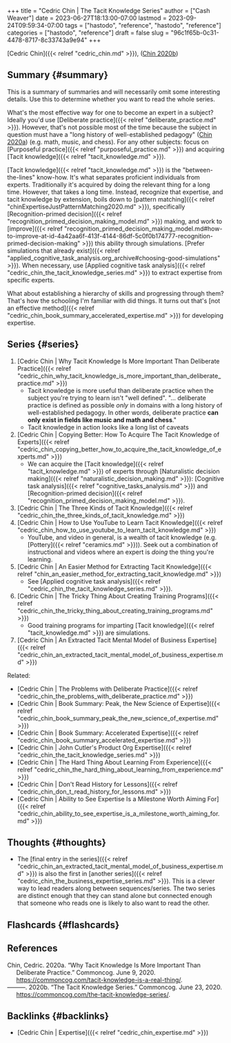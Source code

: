 +++
title = "Cedric Chin | The Tacit Knowledge Series"
author = ["Cash Weaver"]
date = 2023-06-27T18:13:00-07:00
lastmod = 2023-09-24T09:59:34-07:00
tags = ["hastodo", "reference", "hastodo", "reference"]
categories = ["hastodo", "reference"]
draft = false
slug = "96c1f65b-0c31-4478-8717-8c33743a9e94"
+++

[Cedric Chin]({{< relref "cedric_chin.md" >}}), (<a href="#citeproc_bib_item_2">Chin 2020b</a>)


## Summary {#summary}

This is a summary of summaries and will necessarily omit some interesting details. Use this to determine whether you want to read the whole series.

What's the most effective way for one to become an expert in a subject? Ideally you'd use [Deliberate practice]({{< relref "deliberate_practice.md" >}}). However, that's not possible most of the time because the subject in question must have a "long history of well-established pedagogy" (<a href="#citeproc_bib_item_1">Chin 2020a</a>) (e.g. math, music, and chess). For any other subjects: focus on [Purposeful practice]({{< relref "purposeful_practice.md" >}}) and acquiring [Tacit knowledge]({{< relref "tacit_knowledge.md" >}}).

[Tacit knowledge]({{< relref "tacit_knowledge.md" >}}) is the "between-the-lines" know-how. It's what separates proficient individuals from experts. Traditionally it's acquired by doing the relevant thing for a long time. However, that takes a long time. Instead, recognize that expertise, and tacit knowledge by extension, boils down to [pattern matching]({{< relref "chinExpertiseJustPatternMatching2020.md" >}}), specifically [Recognition-primed decision]({{< relref "recognition_primed_decision_making_model.md" >}}) making, and work to [improve]({{< relref "recognition_primed_decision_making_model.md#how-to-improve-at-id-4a42aa6f-413f-4144-86df-5c0f0b174777-recognition-primed-decision-making" >}}) this ability through simulations. [Prefer simulations that already exist]({{< relref "applied_cognitive_task_analysis.org_archive#choosing-good-simulations" >}}). When necessary, use [Applied cognitive task analysis]({{< relref "cedric_chin_the_tacit_knowledge_series.md" >}}) to extract expertise from specific experts.

What about establishing a hierarchy of skills and progressing through them? That's how the schooling I'm familiar with did things. It turns out that's [not an effective method]({{< relref "cedric_chin_book_summary_accelerated_expertise.md" >}}) for developing expertise.


## Series {#series}

1.  [Cedric Chin | Why Tacit Knowledge Is More Important Than Deliberate Practice]({{< relref "cedric_chin_why_tacit_knowledge_is_more_important_than_deliberate_practice.md" >}})
    -   Tacit knowledge is more useful than deliberate practice when the subject you're trying to learn isn't "well defined". "... deliberate practice is defined as possible _only_ in domains with a long history of well-established pedagogy. In other words, deliberate practice **can only exist in fields like music and math and chess**."
    -   Tacit knowledge in action looks like a long list of caveats
2.  [Cedric Chin | Copying Better: How To Acquire The Tacit Knowledge of Experts]({{< relref "cedric_chin_copying_better_how_to_acquire_the_tacit_knowledge_of_experts.md" >}})
    -   We can acquire the [Tacit knowledge]({{< relref "tacit_knowledge.md" >}}) of experts through [Naturalistic decision making]({{< relref "naturalistic_decision_making.md" >}}): [Cognitive task analysis]({{< relref "cognitive_tasks_analysis.md" >}}) and [Recognition-primed decision]({{< relref "recognition_primed_decision_making_model.md" >}}).
3.  [Cedric Chin | The Three Kinds of Tacit Knowledge]({{< relref "cedric_chin_the_three_kinds_of_tacit_knowledge.md" >}})
4.  [Cedric Chin | How to Use YouTube to Learn Tacit Knowledge]({{< relref "cedric_chin_how_to_use_youtube_to_learn_tacit_knowledge.md" >}})
    -   YouTube, and video in general, is a wealth of tacit knowledge (e.g. [Pottery]({{< relref "ceramics.md" >}})). Seek out a combination of instructional and videos where an expert is _doing_ the thing you're learning.
5.  [Cedric Chin | An Easier Method for Extracting Tacit Knowledge]({{< relref "chin_an_easier_method_for_extracting_tacit_knowledge.md" >}})
    -   See [Applied cognitive task analysis]({{< relref "cedric_chin_the_tacit_knowledge_series.md" >}}).
6.  [Cedric Chin | The Tricky Thing About Creating Training Programs]({{< relref "cedric_chin_the_tricky_thing_about_creating_training_programs.md" >}})
    -   Good training programs for imparting [Tacit knowledge]({{< relref "tacit_knowledge.md" >}}) are simulations.
7.  [Cedric Chin | An Extracted Tacit Mental Model of Business Expertise]({{< relref "cedric_chin_an_extracted_tacit_mental_model_of_business_expertise.md" >}})

Related:

-   [Cedric Chin | The Problems with Deliberate Practice]({{< relref "cedric_chin_the_problems_with_deliberate_practice.md" >}})
-   [Cedric Chin | Book Summary: Peak, the New Science of Expertise]({{< relref "cedric_chin_book_summary_peak_the_new_science_of_expertise.md" >}})
-   [Cedric Chin | Book Summary: Accelerated Expertise]({{< relref "cedric_chin_book_summary_accelerated_expertise.md" >}})
-   [Cedric Chin | John Cutler's Product Org Expertise]({{< relref "cedric_chin_the_tacit_knowledge_series.md" >}})
-   [Cedric Chin | The Hard Thing About Learning From Experience]({{< relref "cedric_chin_the_hard_thing_about_learning_from_experience.md" >}})
-   [Cedric Chin | Don't Read History for Lessons]({{< relref "cedric_chin_don_t_read_history_for_lessons.md" >}})
-   [Cedric Chin | Ability to See Expertise Is a Milestone Worth Aiming For]({{< relref "cedric_chin_ability_to_see_expertise_is_a_milestone_worth_aiming_for.md" >}})


## Thoughts {#thoughts}

-   The [final entry in the series]({{< relref "cedric_chin_an_extracted_tacit_mental_model_of_business_expertise.md" >}}) is also the first in [another series]({{< relref "cedric_chin_the_business_expertise_series.md" >}}). This is a clever way to lead readers along between sequences/series. The two series are distinct enough that they can stand alone but connected enough that someone who reads one is likely to also want to read the other.


## Flashcards {#flashcards}

## References

<style>.csl-entry{text-indent: -1.5em; margin-left: 1.5em;}</style><div class="csl-bib-body">
  <div class="csl-entry"><a id="citeproc_bib_item_1"></a>Chin, Cedric. 2020a. “Why Tacit Knowledge Is More Important Than Deliberate Practice.” Commoncog. June 9, 2020. <a href="https://commoncog.com/tacit-knowledge-is-a-real-thing/">https://commoncog.com/tacit-knowledge-is-a-real-thing/</a>.</div>
  <div class="csl-entry"><a id="citeproc_bib_item_2"></a>———. 2020b. “The Tacit Knowledge Series.” Commoncog. June 23, 2020. <a href="https://commoncog.com/the-tacit-knowledge-series/">https://commoncog.com/the-tacit-knowledge-series/</a>.</div>
</div>


## Backlinks {#backlinks}

-   [Cedric Chin | Expertise]({{< relref "cedric_chin_expertise.md" >}})
